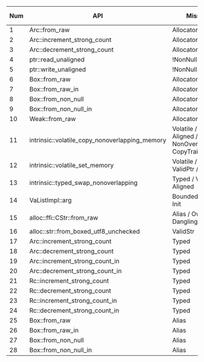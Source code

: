 |Num| API | Missing SP | PR num |PR |PR Status |
|---|-----|--------------|--------|--------|--------|
|1| Arc::from_raw | AllocatorConsistency | 1 | [PR_134496](https://github.com/rust-lang/rust/pull/134496) | Merged |
|2| Arc::increment_strong_count | AllocatorConsistency | 1 | [ PR_134496](https://github.com/rust-lang/rust/pull/134496) | Merged |
|3| Arc::decrement_strong_count | AllocatorConsistency | 1 | [PR_134496](https://github.com/rust-lang/rust/pull/134496) | Merged |
|4| ptr::read_unaligned | !NonNull | 2 | [PR_134953](https://github.com/rust-lang/rust/pull/134953) | Merged |
|5| ptr::write_unaligned | !NonNull | 2 | [PR_134953](https://github.com/rust-lang/rust/pull/134953) | Merged |
|6| Box::from_raw | AllocatorConsistency | 3 | [PR_135009](https://github.com/rust-lang/rust/pull/135009) | Merged |
|7| Box::from_raw_in | AllocatorConsistency | 3 | [PR_135009](https://github.com/rust-lang/rust/pull/135009) | Merged |
|8| Box::from_non_null | AllocatorConsistency | 4 | [PR_135805](https://github.com/rust-lang/rust/pull/135805) | Merged |
|9| Box::from_non_null_in | AllocatorConsistency | 4 | [PR_135805](https://github.com/rust-lang/rust/pull/135805) | Merged |
|10| Weak::from_raw | AllocatorConsistency | 4 | [PR_135805](https://github.com/rust-lang/rust/pull/135805) | Merged |
|11| intrinsic::volatile_copy_nonoverlapping_memory | Volatile / ValidPtr / Aligned / NonOverlap / Alias / CopyTrait | 5 | [PR_138309](https://github.com/rust-lang/rust/pull/138309) | Merged |
|12| intrinsic::volatile_set_memory | Volatile / Typed / ValidPtr / Aligned | 5 | [PR_138309](https://github.com/rust-lang/rust/pull/138309) | Merged |
|13| intrinsic::typed_swap_nonoverlapping | Typed / ValidPtr / Aligned | 5 |[PR_138309](https://github.com/rust-lang/rust/pull/138309) | Merged |
|14| VaListImpl::arg | Bounded / Typed / Init | 6 | [PR_136969](https://github.com/rust-lang/rust/pull/136969) | Pending |
|15| alloc::ffi::CStr::from_raw | Alias / Owning / Dangling | 7 | [PR_137714](https://github.com/rust-lang/rust/pull/137714) | Confirmed |
|16| alloc::str::from_boxed_utf8_unchecked | ValidStr | 7 | [PR_137714](https://github.com/rust-lang/rust/pull/137714) | Confirmed |
|17| Arc::increment_strong_count | Typed | 8 | [ PR_138303](https://github.com/rust-lang/rust/pull/138303) | Merged |
|18| Arc::decrement_strong_count | Typed | 8 | [ PR_138303](https://github.com/rust-lang/rust/pull/138303) | Merged |
|19| Arc::increment_strong_count_in | Typed | 8 | [ PR_138303](https://github.com/rust-lang/rust/pull/138303) | Merged |
|20| Arc::decrement_strong_count_in | Typed | 8 | [ PR_138303](https://github.com/rust-lang/rust/pull/138303) | Merged |
|21| Rc::increment_strong_count | Typed | 8 | [ PR_138303](https://github.com/rust-lang/rust/pull/138303) | Merged |
|22| Rc::decrement_strong_count | Typed | 8 | [ PR_138303](https://github.com/rust-lang/rust/pull/138303) | Merged |
|23| Rc::increment_strong_count_in | Typed | 8 | [ PR_138303](https://github.com/rust-lang/rust/pull/138303) | Merged |
|24| Rc::decrement_strong_count_in | Typed | 8 | [ PR_138303](https://github.com/rust-lang/rust/pull/138303) | Merged |
|25| Box::from_raw | Alias | 9 | [PR_139857](https://github.com/rust-lang/rust/pull/139857) | Pending |
|26| Box::from_raw_in | Alias | 9 | [PR_139857](https://github.com/rust-lang/rust/pull/139857) | Pending |
|27| Box::from_non_null | Alias | 9 | [PR_139857](https://github.com/rust-lang/rust/pull/139857) | Pending |
|28| Box::from_non_null_in | Alias | 9 | [PR_139857](https://github.com/rust-lang/rust/pull/139857) | Pending |
